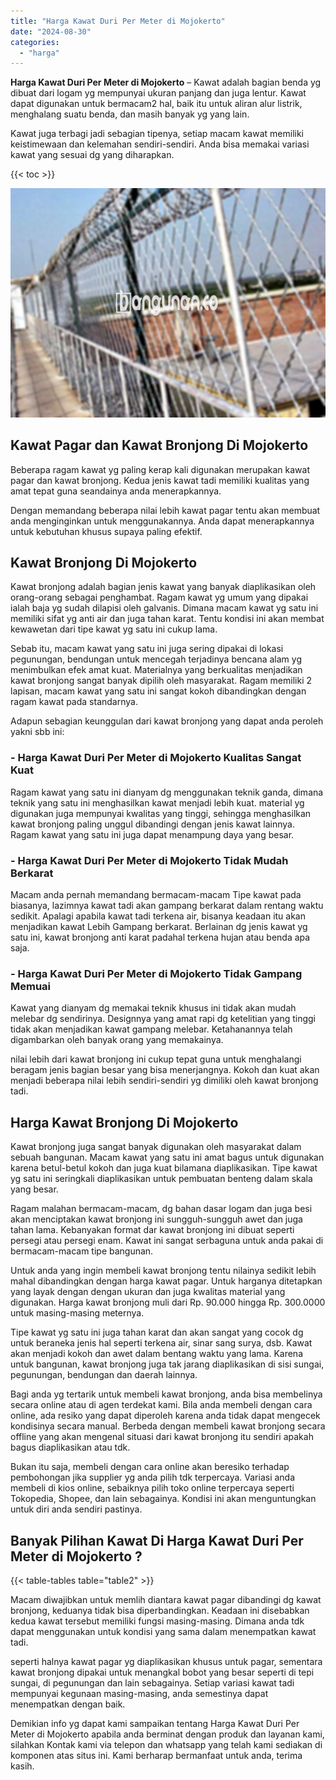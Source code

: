 ```yaml
---
title: "Harga Kawat Duri Per Meter di Mojokerto"
date: "2024-08-30"
categories: 
  - "harga"
---
```


**Harga Kawat Duri Per Meter di Mojokerto** – Kawat adalah bagian benda yg dibuat dari logam yg mempunyai ukuran panjang dan juga lentur. Kawat dapat digunakan untuk bermacam2 hal, baik itu untuk aliran alur listrik, menghalang suatu benda, dan masih banyak yg yang lain.

Kawat juga terbagi jadi sebagian tipenya, setiap macam kawat memiliki keistimewaan dan kelemahan sendiri-sendiri. Anda bisa memakai variasi kawat yang sesuai dg yang diharapkan.

{{< toc >}}

![Harga Kawat Duri Per Meter di Mojokerto](/images/jual-kawat-murah52.png)

## Kawat Pagar dan Kawat Bronjong Di Mojokerto

Beberapa ragam kawat yg paling kerap kali digunakan merupakan kawat pagar dan kawat bronjong. Kedua jenis kawat tadi memiliki kualitas yang amat tepat guna seandainya anda menerapkannya.

Dengan memandang beberapa nilai lebih kawat pagar tentu akan membuat anda menginginkan untuk menggunakannya. Anda dapat menerapkannya untuk kebutuhan khusus supaya paling efektif.

## Kawat Bronjong Di Mojokerto

Kawat bronjong adalah bagian jenis kawat yang banyak diaplikasikan oleh orang-orang sebagai penghambat. Ragam kawat yg umum yang dipakai ialah baja yg sudah dilapisi oleh galvanis. Dimana macam kawat yg satu ini memiliki sifat yg anti air dan juga tahan karat. Tentu kondisi ini akan membat kewawetan dari tipe kawat yg satu ini cukup lama.

Sebab itu, macam kawat yang satu ini juga sering dipakai di lokasi pegunungan, bendungan untuk mencegah terjadinya bencana alam yg menimbulkan efek amat kuat. Materialnya yang berkualitas menjadikan kawat bronjong sangat banyak dipilih oleh masyarakat. Ragam memiliki 2 lapisan, macam kawat yang satu ini sangat kokoh dibandingkan dengan ragam kawat pada standarnya.

Adapun sebagian keunggulan dari kawat bronjong yang dapat anda peroleh yakni sbb ini:

### \- Harga Kawat Duri Per Meter di Mojokerto Kualitas Sangat Kuat

Ragam kawat yang satu ini dianyam dg menggunakan teknik ganda, dimana teknik yang satu ini menghasilkan kawat menjadi lebih kuat. material yg digunakan juga mempunyai kwalitas yang tinggi, sehingga menghasilkan kawat bronjong paling unggul dibandingi dengan jenis kawat lainnya. Ragam kawat yang satu ini juga dapat menampung daya yang besar.

### \- Harga Kawat Duri Per Meter di Mojokerto Tidak Mudah Berkarat

Macam anda pernah memandang bermacam-macam Tipe kawat pada biasanya, lazimnya kawat tadi akan gampang berkarat dalam rentang waktu sedikit. Apalagi apabila kawat tadi terkena air, bisanya keadaan itu akan menjadikan kawat Lebih Gampang berkarat. Berlainan dg jenis kawat yg satu ini, kawat bronjong anti karat padahal terkena hujan atau benda apa saja.

### \- Harga Kawat Duri Per Meter di Mojokerto Tidak Gampang Memuai

Kawat yang dianyam dg memakai teknik khusus ini tidak akan mudah melebar dg sendirinya. Designnya yang amat rapi dg ketelitian yang tinggi tidak akan menjadikan kawat gampang melebar. Ketahanannya telah digambarkan oleh banyak orang yang memakainya.

nilai lebih dari kawat bronjong ini cukup tepat guna untuk menghalangi beragam jenis bagian besar yang bisa menerjangnya. Kokoh dan kuat akan menjadi beberapa nilai lebih sendiri-sendiri yg dimiliki oleh kawat bronjong tadi.

## Harga Kawat Bronjong Di Mojokerto

Kawat bronjong juga sangat banyak digunakan oleh masyarakat dalam sebuah bangunan. Macam kawat yang satu ini amat bagus untuk digunakan karena betul-betul kokoh dan juga kuat bilamana diaplikasikan. Tipe kawat yg satu ini seringkali diaplikasikan untuk pembuatan benteng dalam skala yang besar.

Ragam malahan bermacam-macam, dg bahan dasar logam dan juga besi akan menciptakan kawat bronjong ini sungguh-sungguh awet dan juga tahan lama. Kebanyakan format dar kawat bronjong ini dibuat seperti persegi atau persegi enam. Kawat ini sangat serbaguna untuk anda pakai di bermacam-macam tipe bangunan.

Untuk anda yang ingin membeli kawat bronjong tentu nilainya sedikit lebih mahal dibandingkan dengan harga kawat pagar. Untuk harganya ditetapkan yang layak dengan dengan ukuran dan juga kwalitas material yang digunakan. Harga kawat bronjong muli dari Rp. 90.000 hingga Rp. 300.0000 untuk masing-masing meternya.

Tipe kawat yg satu ini juga tahan karat dan akan sangat yang cocok dg untuk beraneka jenis hal seperti terkena air, sinar sang surya, dsb. Kawat akan menjadi kokoh dan awet dalam bentang waktu yang lama. Karena untuk bangunan, kawat bronjong juga tak jarang diaplikasikan di sisi sungai, pegunungan, bendungan dan daerah lainnya.

Bagi anda yg tertarik untuk membeli kawat bronjong, anda bisa membelinya secara online atau di agen terdekat kami. Bila anda membeli dengan cara online, ada resiko yang dapat diperoleh karena anda tidak dapat mengecek kondisinya secara manual. Berbeda dengan membeli kawat bronjong secara offline yang akan mengenal situasi dari kawat bronjong itu sendiri apakah bagus diaplikasikan atau tdk.

Bukan itu saja, membeli dengan cara online akan beresiko terhadap pembohongan jika supplier yg anda pilih tdk terpercaya. Variasi anda membeli di kios online, sebaiknya pilih toko online terpercaya seperti Tokopedia, Shopee, dan lain sebagainya. Kondisi ini akan menguntungkan untuk diri anda sendiri pastinya.

## Banyak Pilihan Kawat Di Harga Kawat Duri Per Meter di Mojokerto ?

{{< table-tables table="table2" >}}

Macam diwajibkan untuk memlih diantara kawat pagar dibandingi dg kawat bronjong, keduanya tidak bisa diperbandingkan. Keadaan ini disebabkan kedua kawat tersebut memiliki fungsi masing-masing. Dimana anda tdk dapat menggunakan untuk kondisi yang sama dalam menempatkan kawat tadi.

seperti halnya kawat pagar yg diaplikasikan khusus untuk pagar, sementara kawat bronjong dipakai untuk menangkal bobot yang besar seperti di tepi sungai, di pegunungan dan lain sebagainya. Setiap variasi kawat tadi mempunyai kegunaan masing-masing, anda semestinya dapat menempatkan dengan baik.

Demikian info yg dapat kami sampaikan tentang Harga Kawat Duri Per Meter di Mojokerto apabila anda berminat dengan produk dan layanan kami, silahkan Kontak kami via telepon dan whatsapp yang telah kami sediakan di komponen atas situs ini. Kami berharap bermanfaat untuk anda, terima kasih.
